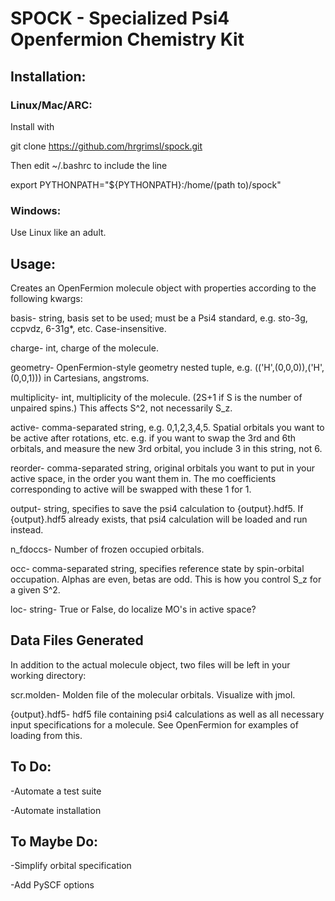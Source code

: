 # SPOCK - Specialized Psi4 Openfermion Chemistry Kit
## Installation:  
### Linux/Mac/ARC:
Install with

git clone https://github.com/hrgrimsl/spock.git

Then edit ~/.bashrc to include the line

export PYTHONPATH="${PYTHONPATH}:/home/(path to)/spock"

### Windows:
Use Linux like an adult.

## Usage:
Creates an OpenFermion molecule object with properties according to the following kwargs:

basis- string, basis set to be used; must be a Psi4 standard, e.g. sto-3g, ccpvdz, 6-31g*, etc.  Case-insensitive.

charge- int, charge of the molecule.

geometry- OpenFermion-style geometry nested tuple, e.g. (('H',(0,0,0)),('H',(0,0,1))) in Cartesians, angstroms. 

multiplicity- int, multiplicity of the molecule.  (2S+1 if S is the number of unpaired spins.)  This affects S^2, not necessarily S_z.

active- comma-separated string, e.g. 0,1,2,3,4,5.  Spatial orbitals you want to be active after rotations, etc.  e.g. if you want to swap the 3rd and 6th orbitals, and measure the new 3rd orbital, you include 3 in this string, not 6.

reorder- comma-separated string, original orbitals you want to put in your active space, in the order you want them in.  The mo coefficients corresponding to active will be swapped with these 1 for 1.

output- string, specifies to save the psi4 calculation to {output}.hdf5.  If {output}.hdf5 already exists, that psi4 calculation will be loaded and run instead.

n_fdoccs- Number of frozen occupied orbitals.

occ- comma-separated string, specifies reference state by spin-orbital occupation.  Alphas are even, betas are odd.  This is how you control S_z for a given S^2.

loc- string- True or False, do localize MO's in active space? 

## Data Files Generated
In addition to the actual molecule object, two files will be left in your working directory:

scr.molden- Molden file of the molecular orbitals.  Visualize with jmol.

{output}.hdf5- hdf5 file containing psi4 calculations as well as all necessary input specifications for a molecule.  See OpenFermion for examples of loading from this.


## To Do:
-Automate a test suite

-Automate installation


## To Maybe Do:
-Simplify orbital specification

-Add PySCF options
